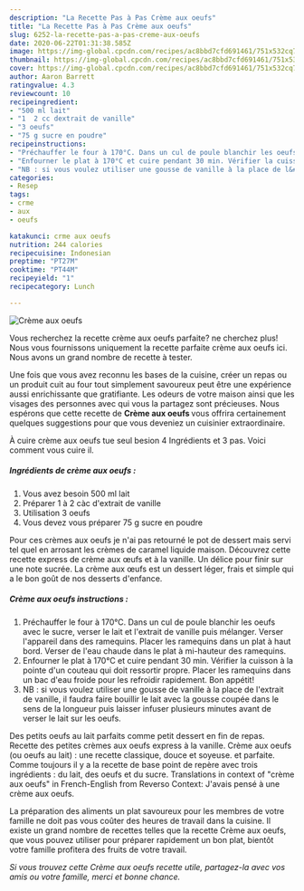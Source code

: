 ```yaml
---
description: "La Recette Pas à Pas Crème aux oeufs"
title: "La Recette Pas à Pas Crème aux oeufs"
slug: 6252-la-recette-pas-a-pas-creme-aux-oeufs
date: 2020-06-22T01:31:38.585Z
image: https://img-global.cpcdn.com/recipes/ac8bbd7cfd691461/751x532cq70/creme-aux-oeufs-photo-principale-de-la-recette.jpg
thumbnail: https://img-global.cpcdn.com/recipes/ac8bbd7cfd691461/751x532cq70/creme-aux-oeufs-photo-principale-de-la-recette.jpg
cover: https://img-global.cpcdn.com/recipes/ac8bbd7cfd691461/751x532cq70/creme-aux-oeufs-photo-principale-de-la-recette.jpg
author: Aaron Barrett
ratingvalue: 4.3
reviewcount: 10
recipeingredient:
- "500 ml lait"
- "1  2 cc dextrait de vanille"
- "3 oeufs"
- "75 g sucre en poudre"
recipeinstructions:
- "Préchauffer le four à 170°C. Dans un cul de poule blanchir les oeufs avec le sucre, verser le lait et l&#39;extrait de vanille puis mélanger. Verser l&#39;appareil dans des ramequins. Placer les ramequins dans un plat à haut bord. Verser de l&#39;eau chaude dans le plat à mi-hauteur des ramequins."
- "Enfourner le plat à 170°C et cuire pendant 30 min. Vérifier la cuisson à la pointe d&#39;un couteau qui doit ressortir propre. Placer les ramequins dans un bac d&#39;eau froide pour les refroidir rapidement. Bon appétit!"
- "NB : si vous voulez utiliser une gousse de vanille à la place de l&#39;extrait de vanille, il faudra faire bouillir le lait avec la gousse coupée dans le sens de la longueur puis laisser infuser plusieurs minutes avant de verser le lait sur les oeufs."
categories:
- Resep
tags:
- crme
- aux
- oeufs

katakunci: crme aux oeufs 
nutrition: 244 calories
recipecuisine: Indonesian
preptime: "PT27M"
cooktime: "PT44M"
recipeyield: "1"
recipecategory: Lunch

---
```



![Crème aux oeufs](https://img-global.cpcdn.com/recipes/ac8bbd7cfd691461/751x532cq70/creme-aux-oeufs-photo-principale-de-la-recette.jpg)

Vous recherchez la recette crème aux oeufs parfaite? ne cherchez plus! Nous vous fournissons uniquement la recette parfaite crème aux oeufs ici. Nous avons un grand nombre de recette à tester.

Une fois que vous avez reconnu les bases de la cuisine, créer un repas ou un produit cuit au four tout simplement savoureux peut être une expérience aussi enrichissante que gratifiante. Les odeurs de votre maison ainsi que les visages des personnes avec qui vous la partagez sont précieuses. Nous espérons que cette recette de <strong> Crème aux oeufs </strong> vous offrira certainement quelques suggestions pour que vous deveniez un cuisinier extraordinaire.

<!--inarticleads1-->

À cuire crème aux oeufs tue seul besion 4 Ingrédients et 3 pas. Voici comment vous cuire il.

##### Ingrédients de crème aux oeufs :

1. Vous avez besoin 500 ml lait
1. Préparer 1 à 2 càc d&#39;extrait de vanille
1. Utilisation 3 oeufs
1. Vous devez vous préparer 75 g sucre en poudre


Pour ces crèmes aux oeufs je n&#39;ai pas retourné le pot de dessert mais servi tel quel en arrosant les crèmes de caramel liquide maison. Découvrez cette recette express de crème aux œufs et à la vanille. Un délice pour finir sur une note sucrée. La crème aux œufs est un dessert léger, frais et simple qui a le bon goût de nos desserts d&#39;enfance. 

<!--inarticleads2-->

##### Crème aux oeufs instructions :

1. Préchauffer le four à 170°C. Dans un cul de poule blanchir les oeufs avec le sucre, verser le lait et l&#39;extrait de vanille puis mélanger. Verser l&#39;appareil dans des ramequins. Placer les ramequins dans un plat à haut bord. Verser de l&#39;eau chaude dans le plat à mi-hauteur des ramequins.
1. Enfourner le plat à 170°C et cuire pendant 30 min. Vérifier la cuisson à la pointe d&#39;un couteau qui doit ressortir propre. Placer les ramequins dans un bac d&#39;eau froide pour les refroidir rapidement. Bon appétit!
1. NB : si vous voulez utiliser une gousse de vanille à la place de l&#39;extrait de vanille, il faudra faire bouillir le lait avec la gousse coupée dans le sens de la longueur puis laisser infuser plusieurs minutes avant de verser le lait sur les oeufs.


Des petits oeufs au lait parfaits comme petit dessert en fin de repas. Recette des petites crèmes aux oeufs express à la vanille. Crème aux oeufs (ou oeufs au lait) : une recette classique, douce et soyeuse. et parfaite. Comme toujours il y a la recette de base point de repère avec trois ingrédients : du lait, des oeufs et du sucre. Translations in context of &#34;crème aux oeufs&#34; in French-English from Reverso Context: J&#39;avais pensé à une crème aux oeufs. 

<!--inarticleads1-->

<p>
La préparation des aliments un plat savoureux pour les membres de votre famille ne doit pas vous coûter des heures de travail dans la cuisine. Il existe un grand nombre de recettes telles que la recette Crème aux oeufs, que vous pouvez utiliser pour préparer rapidement un bon plat, bientôt votre famille profitera des fruits de votre travail.
</p>

<p>
<i>Si vous trouvez cette Crème aux oeufs recette utile, partagez-la avec vos amis ou votre famille, merci et bonne chance.</i>
</p>
